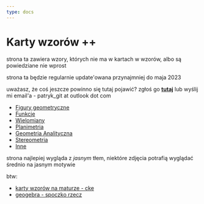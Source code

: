 ```yaml
---
type: docs
---
```


# Karty wzorów ++

strona ta zawiera wzory, których nie ma w kartach w wzorów, albo są powiedziane nie wprost

strona ta będzie regularnie update'owana przynajmniej do maja 2023

uważasz, że coś jeszcze powinno się tutaj pojawić? zgłoś go **[tutaj](https://github.com/nougcat/matura/issues)** lub wyślij mi email'a - patryk_git at outlook dot com

- [Figury geometryczne](docs/figury)
- [Funkcje](docs/funkcje)
- [Wielomiany](docs/wielomiany)
- [Planimetria](docs/planimetria)
- [Geometria Analityczna](docs/geo-analityczna)
- [Stereometria](docs/stereometria)
- [Inne](docs/inne)


strona najlepiej wygląda z *jasnym* tłem, niektóre zdjęcia potrafią wyglądać średnio na jasnym motywie

btw:
- [karty wzorów na maturze - cke](https://www.cke.gov.pl/images/_EGZAMIN_MATURALNY_OD_2023/Informatory/wybrane_wzory_matematyczne_EM2023.pdf)
- [geogebra - spoczko rzecz](https://www.geogebra.org/)